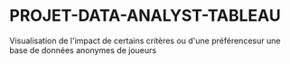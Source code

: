 # PROJET-DATA-ANALYST-TABLEAU
Visualisation de l'impact de certains critères ou d'une préférencesur une base de données anonymes de joueurs
